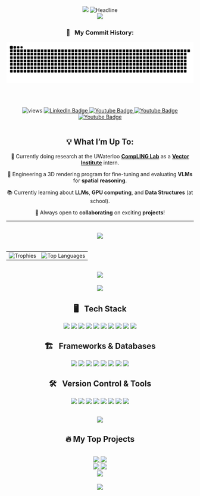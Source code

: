 <div align="center">

<img src="https://media4.giphy.com/media/v1.Y2lkPTc5MGI3NjExMmJyanN5NTRwMTJoZ2Q5eGZieG82ZGR5ZmllcXFjMmdxMHd4aDNqcSZlcD12MV9pbnRlcm5hbF9naWZfYnlfaWQmY3Q9Zw/1GEATImIxEXVR79Dhk/giphy.gif" width="10%"/>

<img src="https://readme-typing-svg.herokuapp.com?color=%2300AEEF&size=32&center=true&vCenter=true&width=600&height=50&lines=Hi+there+I'm+Oscar+%F0%9F%91%8B;CS+Student+at+UofT+🎓;ML+Enthusiast+🤖;Full-Stack+Developer+🌍;Problem+Solver+✅" alt="Headline" /> 

<div align="center">
  <img src="https://raw.githubusercontent.com/andreasbm/readme/master/assets/lines/aqua.png"/>
</div>

### 🐍 &nbsp; My Commit History:

<picture>
  <source media="(prefers-color-scheme: dark)" srcset="https://raw.githubusercontent.com/oskip0906/oskip0906/output/github-contribution-grid-snake-dark.svg">
  <img alt="github contribution grid snake animation" src="https://raw.githubusercontent.com/oskip0906/oskip0906/output/github-contribution-grid-snake.svg">
</picture>

<br><br>

<div>
  <img src="https://komarev.com/ghpvc/?username=oskip0906&label=Profile%20views&color=770677&style=for-the-badge&logo=star" alt="views"/>
  <a href="https://www.linkedin.com/in/oscar-shenglong-pang/">
    <img src="https://img.shields.io/badge/LinkedIn-blue?style=for-the-badge&logo=linkedin&logoColor=white" alt="LinkedIn Badge"/>
  </a>
  <a href="https://www.instagram.com/oskip123/">
    <img src="https://img.shields.io/badge/Instagram-red?style=for-the-badge&logo=instagram&logoColor=white" alt="Youtube Badge"/>
  </a>
  <a href="mailto:oscar.pang050906@gmail.com">
    <img src="https://img.shields.io/badge/Gmail-white?style=for-the-badge&logo=gmail&logoColor=red" alt="Youtube Badge"/>
  </a>
  <a href="https://discordlookup.com/user/767525911695851550">
    <img src="https://img.shields.io/badge/Discord-%235865F2.svg?style=for-the-badge&logo=discord&logoColor=white" alt="Youtube Badge"/>
  </a>
</div>
<br>
  
## 💡 What I’m Up To:

🔭 Currently doing research at the UWaterloo **[CompLING Lab](https://compling-wat.com/index.html)** as a **[Vector Institute](https://vectorinstitute.ai/)** intern.

🚀 Engineering a 3D rendering program for fine-tuning and evaluating **VLMs** for **spatial reasoning**.   

📚 Currently learning about **LLMs**, **GPU computing**, and **Data Structures** (at school).  

🤝 Always open to **collaborating** on exciting **projects**!

-----

<br>
<img src="https://github-readme-streak-stats.herokuapp.com/?user=Nishant1500&theme=radical">
<br><br>

<table>
  <tr>
    <td>
      <img src="https://github-profile-trophy.vercel.app/?username=oskip0906&theme=dracula&row=2&column=2&margin-w=20&margin-h=20" alt="Trophies"/>
    </td>
    <td>
      <img src="https://github-readme-stats.vercel.app/api/top-langs/?username=oskip0906&theme=transparent&hide_border=true&langs_count=6" alt="Top Languages"/>
    </td>
  </tr>
</table>
<br>

</div>

<div align="center">
<img src="https://raw.githubusercontent.com/andreasbm/readme/master/assets/lines/aqua.png"/>
</div>

<div align="center">

<br>
<img src="https://media2.giphy.com/media/QssGEmpkyEOhBCb7e1/giphy.gif?cid=ecf05e47a0n3gi1bfqntqmob8g9aid1oyj2wr3ds3mg700bl&rid=giphy.gif" width="50" />

## 🖥️ &nbsp; Tech Stack
<p>
    <img src="https://img.shields.io/badge/Python-3670A0?style=for-the-badge&logo=python&logoColor=ffdd54"/>
    <img src="https://img.shields.io/badge/C++-%2300599C.svg?style=for-the-badge&logo=c%2B%2B&logoColor=white"/>
    <img src="https://img.shields.io/badge/C-%2300599C.svg?style=for-the-badge&logo=c&logoColor=white"/>
    <img src="https://img.shields.io/badge/java-%23ED8B00.svg?style=for-the-badge&logo=openjdk&logoColor=white"/>
    <img src="https://img.shields.io/badge/Shell_Script-%23121011.svg?style=for-the-badge&logo=gnu-bash&logoColor=white"/>
    <img src="https://img.shields.io/badge/PHP-%23777BB4.svg?style=for-the-badge&logo=php&logoColor=white"/>
    <img src="https://img.shields.io/badge/HTML5-%23E34F26.svg?style=for-the-badge&logo=html5&logoColor=white"/>
    <img src="https://img.shields.io/badge/CSS3-%231572B6.svg?style=for-the-badge&logo=css3&logoColor=white"/>
    <img src="https://img.shields.io/badge/JavaScript-%23F7DF1E.svg?style=for-the-badge&logo=javascript&logoColor=black"/>
    <img src="https://img.shields.io/badge/SQL-%230074A3.svg?style=for-the-badge&logo=sqlite&logoColor=white"/>
</p>

## 🏗️ &nbsp; Frameworks & Databases
<p>
    <img src="https://img.shields.io/badge/PyTorch-%23EE4C2C.svg?style=for-the-badge&logo=pytorch&logoColor=white"/>
    <img src="https://img.shields.io/badge/TensorFlow-%23FF6F00.svg?style=for-the-badge&logo=tensorflow&logoColor=white"/>
    <img src="https://img.shields.io/badge/Tailwind%20CSS-%2338B2AC.svg?style=for-the-badge&logo=tailwind-css&logoColor=white"/>
    <img src="https://img.shields.io/badge/Next.js-%23000000.svg?style=for-the-badge&logo=nextdotjs&logoColor=white"/>
    <img src="https://img.shields.io/badge/Django-%23092E20.svg?style=for-the-badge&logo=django&logoColor=white"/>
    <img src="https://img.shields.io/badge/cuda-000000.svg?style=for-the-badge&logo=nVIDIA&logoColor=green"/>
    <img src="https://img.shields.io/badge/Firebase-%23FFCA28.svg?style=for-the-badge&logo=firebase&logoColor=black"/>
    <img src="https://img.shields.io/badge/MySQL-%2300f.svg?style=for-the-badge&logo=mysql&logoColor=white"/>
</p>

## 🛠️ &nbsp; Version Control & Tools
<p>
    <img src="https://img.shields.io/badge/Git-%23F05032.svg?style=for-the-badge&logo=git&logoColor=white"/>
    <img src="https://img.shields.io/badge/Jira-%230A0FFF.svg?style=for-the-badge&logo=jira&logoColor=white"/>
    <img src="https://img.shields.io/badge/Nginx-%23009639.svg?style=for-the-badge&logo=nginx&logoColor=white"/>
    <img src="https://img.shields.io/badge/Docker-%232496ED.svg?style=for-the-badge&logo=docker&logoColor=white"/>
    <img src="https://img.shields.io/badge/Jupyter%20Notebook-%23F37626.svg?style=for-the-badge&logo=jupyter&logoColor=white"/>
    <img src="https://img.shields.io/badge/Prisma-3982CE?style=for-the-badge&logo=Prisma&logoColor=white"/>
    <img src="https://img.shields.io/badge/Blender-%23F5792A.svg?style=for-the-badge&logo=blender&logoColor=white"/>
    <img src="https://img.shields.io/badge/latex-%23008080.svg?style=for-the-badge&logo=latex&logoColor=white">
</p>

<br>

</div>

<div align="center">
<img src="https://raw.githubusercontent.com/andreasbm/readme/master/assets/lines/aqua.png"/>
</div>

<div align="center">

## 🔥 **My Top Projects** 

<br>

<a href="https://github.com/oskip0906/H5N1_Social_Media_Analysis">
  <img src="https://github-readme-stats.vercel.app/api/pin/?username=oskip0906&repo=H5N1_Social_Media_Analysis&theme=tokyonight" />
</a>

<a href="https://github.com/oskip0906/Scriptorium">
  <img src="https://github-readme-stats.vercel.app/api/pin/?username=oskip0906&repo=Scriptorium&theme=tokyonight" />
</a>

<br>

<a href="https://github.com/teddio496/WelcoMate">
  <img src="https://github-readme-stats.vercel.app/api/pin/?username=teddio496&repo=WelcoMate&theme=tokyonight" />
</a>

<a href="https://github.com/oskip0906/Basic_Neural_Network">
  <img src="https://github-readme-stats.vercel.app/api/pin/?username=oskip0906&repo=Basic_Neural_Network&theme=tokyonight" />
</a>

<br>

<a href="https://github.com/marc-issism/TAAMproject">
  <img src="https://github-readme-stats.vercel.app/api/pin/?username=marc-issism&repo=TAAMproject&theme=tokyonight" />
</a>

</div>

</div>
<br>

<div align="center">
<img src="https://raw.githubusercontent.com/andreasbm/readme/master/assets/lines/aqua.png"/>
</div>

</div>
